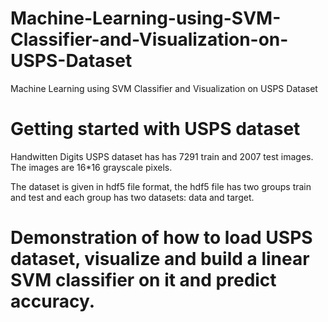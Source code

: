 # Machine-Learning-using-SVM-Classifier-and-Visualization-on-USPS-Dataset
Machine Learning using SVM Classifier and Visualization on USPS Dataset

# Getting started with USPS dataset

Handwitten Digits USPS dataset has has 7291 train and 2007 test images. The images are 16*16 grayscale pixels.

The dataset is given in hdf5 file format, the hdf5 file has two groups train and test and each group has two datasets: data and target.

# Demonstration of how to load USPS dataset, visualize and build a linear SVM classifier on it and predict accuracy.
